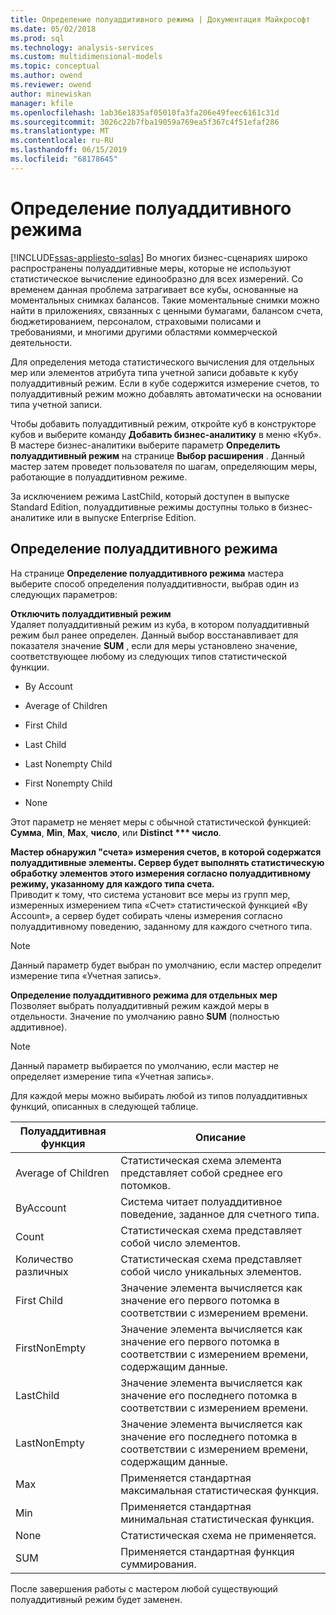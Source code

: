 ```yaml
---
title: Определение полуаддитивного режима | Документация Майкрософт
ms.date: 05/02/2018
ms.prod: sql
ms.technology: analysis-services
ms.custom: multidimensional-models
ms.topic: conceptual
ms.author: owend
ms.reviewer: owend
author: minewiskan
manager: kfile
ms.openlocfilehash: 1ab36e1835af05010fa3fa206e49feec6161c31d
ms.sourcegitcommit: 3026c22b7fba19059a769ea5f367c4f51efaf286
ms.translationtype: MT
ms.contentlocale: ru-RU
ms.lasthandoff: 06/15/2019
ms.locfileid: "68178645"
---
```

# <a name="define-semiadditive-behavior"></a>Определение полуаддитивного режима
[!INCLUDE[ssas-appliesto-sqlas](../../includes/ssas-appliesto-sqlas.md)]
  Во многих бизнес-сценариях широко распространены полуаддитивные меры, которые не используют статистическое вычисление единообразно для всех измерений. Со временем данная проблема затрагивает все кубы, основанные на моментальных снимках балансов. Такие моментальные снимки можно найти в приложениях, связанных с ценными бумагами, балансом счета, бюджетированием, персоналом, страховыми полисами и требованиями, и многими другими областями коммерческой деятельности.  
  
 Для определения метода статистического вычисления для отдельных мер или элементов атрибута типа учетной записи добавьте к кубу полуаддитивный режим. Если в кубе содержится измерение счетов, то полуаддитивный режим можно добавлять автоматически на основании типа учетной записи.  
  
 Чтобы добавить полуаддитивный режим, откройте куб в конструкторе кубов и выберите команду **Добавить бизнес-аналитику** в меню «Куб». В мастере бизнес-аналитики выберите параметр **Определить полуаддитивный режим** на странице **Выбор расширения** . Данный мастер затем проведет пользователя по шагам, определяющим меры, работающие в полуаддитивном режиме.  
  
 За исключением режима LastChild, который доступен в выпуске Standard Edition, полуаддитивные режимы доступны только в бизнес-аналитике или в выпуске Enterprise Edition.  
  
## <a name="define-semiadditive-behavior"></a>Определение полуаддитивного режима  
 На странице **Определение полуаддитивного режима** мастера выберите способ определения полуаддитивности, выбрав один из следующих параметров:  
  
 **Отключить полуаддитивный режим**  
 Удаляет полуаддитивный режим из куба, в котором полуаддитивный режим был ранее определен. Данный выбор восстанавливает для показателя значение **SUM** , если для меры установлено значение, соответствующее любому из следующих типов статистической функции.  
  
-   By Account  
  
-   Average of Children  
  
-   First Child  
  
-   Last Child  
  
-   Last Nonempty Child  
  
-   First Nonempty Child  
  
-   None  
  
 Этот параметр не меняет меры с обычной статистической функцией: **Сумма**, **Min**, **Max**, **число**, или **Distinct *** число**.  
  
 **Мастер обнаружил "счета» измерения счетов, в которой содержатся полуаддитивные элементы. Сервер будет выполнять статистическую обработку элементов этого измерения согласно полуаддитивному режиму, указанному для каждого типа счета.**  
 Приводит к тому, что система установит все меры из групп мер, измеренных измерением типа «Счет» статистической функцией «By Account», а сервер будет собирать члены измерения согласно полуаддитивному поведению, заданному для каждого счетного типа.  
  
> [!NOTE]  
>  Данный параметр будет выбран по умолчанию, если мастер определит измерение типа «Учетная запись».  
  
 **Определение полуаддитивного режима для отдельных мер**  
 Позволяет выбрать полуаддитивный режим каждой меры в отдельности. Значение по умолчанию равно **SUM** (полностью аддитивное).  
  
> [!NOTE]  
>  Данный параметр выбирается по умолчанию, если мастер не определяет измерение типа «Учетная запись».  
  
 Для каждой меры можно выбирать любой из типов полуаддитивных функций, описанных в следующей таблице.  
  
|Полуаддитивная функция|Описание|  
|---------------------------|-----------------|  
|Average of Children|Статистическая схема элемента представляет собой среднее его потомков.|  
|ByAccount|Система читает полуаддитивное поведение, заданное для счетного типа.|  
|Count|Статистическая схема представляет собой число элементов.|  
|Количество различных|Статистическая схема представляет собой число уникальных элементов.|  
|First Child|Значение элемента вычисляется как значение его первого потомка в соответствии с измерением времени.|  
|FirstNonEmpty|Значение элемента вычисляется как значение его первого потомка в соответствии с измерением времени, содержащим данные.|  
|LastChild|Значение элемента вычисляется как значение его последнего потомка в соответствии с измерением времени.|  
|LastNonEmpty|Значение элемента вычисляется как значение его последнего потомка в соответствии с измерением времени, содержащим данные.|  
|Max|Применяется стандартная максимальная статистическая функция.|  
|Min|Применяется стандартная минимальная статистическая функция.|  
|None|Статистическая схема не применяется.|  
|SUM|Применяется стандартная функция суммирования.|  
  
 После завершения работы с мастером любой существующий полуаддитивный режим будет заменен.  
  
  
